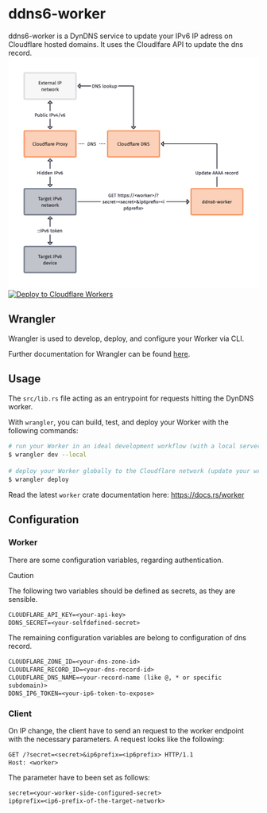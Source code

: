 # ddns6-worker 

ddns6-worker is a DynDNS service to update your IPv6 IP adress on Cloudflare hosted domains. It uses the Cloudlfare API to update the dns record.
![ddns6-worker](./docs/media/ddns6-worker.png)
[![Deploy to Cloudflare Workers](https://deploy.workers.cloudflare.com/button)](https://deploy.workers.cloudflare.com/?url=https://github.com/skuncel/ddns6-worker)

## Wrangler

Wrangler is used to develop, deploy, and configure your Worker via CLI.

Further documentation for Wrangler can be found [here](https://developers.cloudflare.com/workers/tooling/wrangler).

## Usage

The `src/lib.rs` file acting as an entrypoint for requests hitting the DynDNS worker.

With `wrangler`, you can build, test, and deploy your Worker with the following commands:

```sh
# run your Worker in an ideal development workflow (with a local server, file watcher & more)
$ wrangler dev --local

# deploy your Worker globally to the Cloudflare network (update your wrangler.toml file for configuration)
$ wrangler deploy
```

Read the latest `worker` crate documentation here: https://docs.rs/worker

## Configuration
### Worker
There are some configuration variables, regarding authentication.
> [!CAUTION]
> The following two variables should be defined as secrets, as they are sensible.

```properties
CLOUDFLARE_API_KEY=<your-api-key>
DDNS_SECRET=<your-selfdefined-secret>
```

The remaining configuration variables are belong to configuration of dns record.
```properties
CLOUDFLARE_ZONE_ID=<your-dns-zone-id>
CLOUDLFARE_RECORD_ID=<your-dns-record-id>
CLOUDFLARE_DNS_NAME=<your-record-name (like @, * or specific subdomain)>
DDNS_IP6_TOKEN=<your-ip6-token-to-expose>
```
### Client
On IP change, the client have to send an request to the worker endpoint with the necessary parameters.
A request looks like the following:
```http
GET /?secret=<secret>&ip6prefix=<ip6prefix> HTTP/1.1
Host: <worker>
```
The parameter have to been set as follows:
```properties
secret=<your-worker-side-configured-secret>
ip6prefix=<ip6-prefix-of-the-target-network>
```
